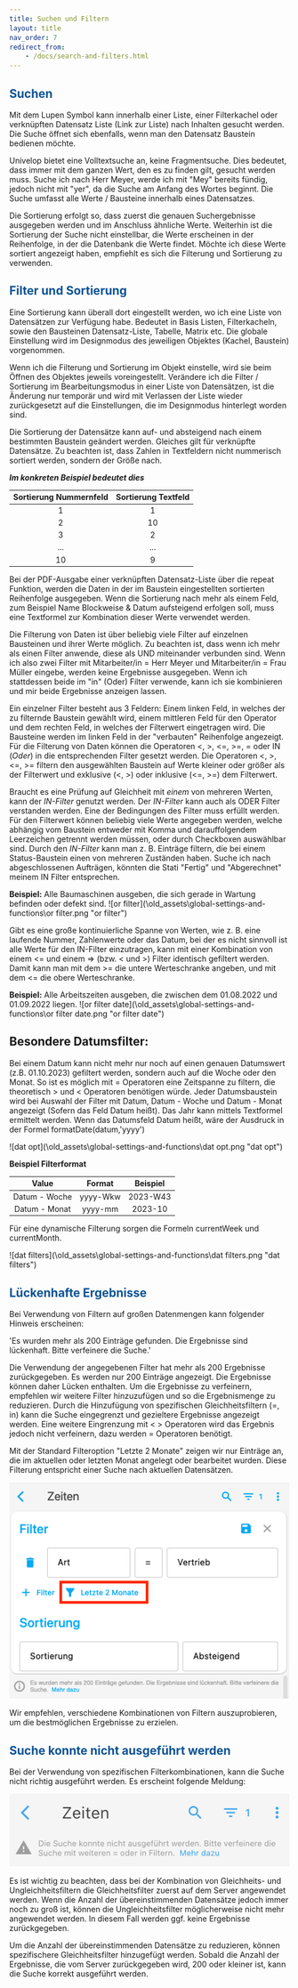 ```yaml
---
title: Suchen und Filtern
layout: title
nav_order: 7
redirect_from:
    - /docs/search-and-filters.html
---
```


## <span style="color:#0b5394">Suchen</span>

Mit dem Lupen Symbol kann innerhalb einer Liste, einer Filterkachel oder verknüpften Datensatz Liste
(Link zur Liste) nach Inhalten gesucht werden. Die Suche öffnet sich ebenfalls, wenn man den
Datensatz Baustein bedienen möchte.

Univelop bietet eine Volltextsuche an, keine Fragmentsuche. Dies bedeutet, dass immer mit dem ganzen
Wert, den es zu finden gilt, gesucht werden muss. Suche ich nach Herr Meyer, werde ich mit "Mey" bereits
fündig, jedoch nicht mit "yer", da die Suche am Anfang des Wortes beginnt.
Die Suche umfasst alle Werte / Bausteine innerhalb eines Datensatzes.

Die Sortierung erfolgt so, dass zuerst die genauen Suchergebnisse ausgegeben werden und im Anschluss
ähnliche Werte. Weiterhin ist die Sortierung der Suche nicht einstellbar, die Werte erscheinen in der
Reihenfolge, in der die Datenbank die Werte findet. Möchte ich diese Werte sortiert angezeigt haben,
empfiehlt es sich die Filterung und Sortierung zu verwenden.

## <span style="color:#0b5394">Filter und Sortierung</span>

Eine Sortierung kann überall dort eingestellt werden, wo ich eine Liste von Datensätzen zur Verfügung habe.
Bedeutet in Basis Listen, Filterkacheln, sowie den Bausteinen Datensatz-Liste, Tabelle, Matrix etc.
Die globale Einstellung wird im Designmodus des jeweiligen Objektes (Kachel, Baustein) vorgenommen.

Wenn ich die Filterung und Sortierung im Objekt einstelle, wird sie beim Öffnen des Objektes jeweils voreingestellt.
Verändere ich die Filter / Sortierung im Bearbeitungsmodus in einer Liste von Datensätzen, ist die Änderung nur
temporär und wird mit Verlassen der Liste wieder zurückgesetzt auf die Einstellungen, die im Designmodus hinterlegt
worden sind.

Die Sortierung der Datensätze kann auf- und absteigend nach einem bestimmten Baustein geändert werden.
Gleiches gilt für verknüpfte Datensätze. Zu beachten ist, dass Zahlen in Textfeldern nicht nummerisch sortiert werden, sondern
der Größe nach.

**_Im konkreten Beispiel bedeutet dies_**

| Sortierung Nummernfeld | Sortierung Textfeld |
| :--------------------: | :-----------------: |
|           1            |          1          |
|           2            |         10          |
|           3            |          2          |
|          ...           |         ...         |
|           10           |          9          |

Bei der PDF-Ausgabe einer verknüpften Datensatz-Liste über die repeat Funktion, werden die Daten in der im Baustein
eingestellten sortierten Reihenfolge ausgegeben. Wenn die Sortierung nach mehr als einem Feld,
zum Beispiel Name Blockweise & Datum aufsteigend erfolgen soll, muss eine Textformel zur Kombination dieser Werte
verwendet werden.

Die Filterung von Daten ist über beliebig viele Filter auf einzelnen Bausteinen und ihrer Werte möglich.
Zu beachten ist, dass wenn ich mehr als einen Filter anwende, diese als UND miteinander verbunden sind.
Wenn ich also zwei Filter mit Mitarbeiter/in = Herr Meyer und Mitarbeiter/in = Frau Müller eingebe, werden keine Ergebnisse ausgegeben.
Wenn ich stattdessen beide im "in" (Oder) Filter verwende, kann ich sie kombinieren und mir beide Ergebnisse anzeigen lassen.

Ein einzelner Filter besteht aus 3 Feldern:
Einem linken Feld, in welches der zu filternde Baustein gewählt wird, einem mittleren Feld für den Operator und dem rechten Feld, in welches der Filterwert eingetragen wird.
Die Bausteine werden im linken Feld in der "verbauten" Reihenfolge angezeigt.
Für die Filterung von Daten können die Operatoren <, >, <=, >=, = oder IN (_Oder_) in die
entsprechenden Filter gesetzt werden.
Die Operatoren <, >, <=, >= filtern den ausgewählten Baustein auf Werte kleiner oder größer als der Filterwert und
exklusive (<, >) oder inklusive (<=, >=) dem Filterwert.

Braucht es eine Prüfung auf Gleichheit mit _einem_ von mehreren Werten, kann der _IN-Filter_ genutzt werden.
Der _IN-Filter_ kann auch als ODER Filter verstanden werden. Eine der Bedingungen des Filter muss erfüllt werden.
Für den Filterwert können beliebig viele Werte angegeben werden, welche abhängig vom Baustein entweder mit Komma und darauffolgendem Leerzeichen getrennt werden müssen,
oder durch Checkboxen auswählbar sind.
Durch den _IN-Filter_ kann man z. B. Einträge filtern, die bei einem Status-Baustein einen von mehreren Zuständen haben.
Suche ich nach abgeschlossenen Aufträgen, könnten die Stati "Fertig" und "Abgerechnet" meinem IN Filter entsprechen.

**Beispiel:**
Alle Baumaschinen ausgeben, die sich gerade in Wartung befinden oder defekt sind.
![or filter](\old_assets\global-settings-and-functions\or filter.png "or filter")

Gibt es eine große kontinuierliche Spanne von Werten, wie z. B. eine laufende Nummer, Zahlenwerte oder das Datum, bei der es nicht sinnvoll ist alle Werte für den IN-Filter einzutragen, kann mit einer Kombination von einem <= und einem => (bzw. < und >) Filter identisch gefiltert werden.
Damit kann man mit dem >= die untere Werteschranke angeben, und mit dem <= die obere Werteschranke.

**Beispiel:**
Alle Arbeitszeiten ausgeben, die zwischen dem 01.08.2022 und 01.09.2022 liegen.
![or filter date](\old_assets\global-settings-and-functions\or filter date.png "or filter date")

## Besondere Datumsfilter:

Bei einem Datum kann nicht mehr nur noch auf einen genauen Datumswert (z.B. 01.10.2023) gefiltert werden, sondern auch auf die Woche oder den Monat.
So ist es möglich mit = Operatoren eine Zeitspanne zu filtern, die theoretisch > und < Operatoren benötigen würde.
Jeder Datumsbaustein wird bei Auswahl der Filter mit Datum, Datum - Woche und Datum - Monat angezeigt (Sofern das Feld Datum heißt).
Das Jahr kann mittels Textformel ermittelt werden. Wenn das Datumsfeld Datum heißt, wäre der Ausdruck in der Formel formatDate(datum,'yyyy')

![dat opt](\old_assets\global-settings-and-functions\dat opt.png "dat opt")

**Beispiel Filterformat**

|     Value     |  Format  | Beispiel |
| :-----------: | :------: | :------: |
| Datum - Woche | yyyy-Wkw | 2023-W43 |
| Datum - Monat | yyyy-mm  | 2023-10  |

Für eine dynamische Filterung sorgen die Formeln currentWeek und currentMonth.

![dat filters](\old_assets\global-settings-and-functions\dat filters.png "dat filters")

## <span style="color:#0b5394">Lückenhafte Ergebnisse</span>

Bei Verwendung von Filtern auf großen Datenmengen kann folgender Hinweis erscheinen:

'Es wurden mehr als 200 Einträge gefunden. Die Ergebnisse sind lückenhaft. Bitte verfeinere die Suche.'

Die Verwendung der angegebenen Filter hat mehr als 200 Ergebnisse zurückgegeben. Es werden nur 200 Einträge angezeigt. Die Ergebnisse können daher Lücken enthalten. Um die Ergebnisse zu verfeinern, empfehlen wir weitere Filter hinzuzufügen und so die Ergebnismenge zu reduzieren. Durch die Hinzufügung von spezifischen Gleichheitsfiltern (=, in) kann die Suche eingegrenzt und gezieltere Ergebnisse angezeigt werden. Eine weitere Eingrenzung mit < > Operatoren wird das Ergebnis jedoch nicht verfeinern, dazu werden = Operatoren benötigt.

Mit der Standard Filteroption "Letzte 2 Monate" zeigen wir nur Einträge an, die im aktuellen oder letzten Monat angelegt oder bearbeitet wurden.
Diese Filterung entspricht einer Suche nach aktuellen Datensätzen.

![Filter letzte zwei Monate](\old_assets\search-and-filters\last-two-month-filter.png)

Wir empfehlen, verschiedene Kombinationen von Filtern auszuprobieren, um die bestmöglichen Ergebnisse zu erzielen.

## <span style="color:#0b5394">Suche konnte nicht ausgeführt werden</span>

Bei der Verwendung von spezifischen Filterkombinationen, kann die Suche nicht richtig ausgeführt werden. Es erscheint folgende Meldung:

![Suche konnte nicht ausgeführt werden](\old_assets\search-and-filters\ugly-search.png)

Es ist wichtig zu beachten, dass bei der Kombination von Gleichheits- und Ungleichheitsfiltern die Gleichheitsfilter zuerst auf dem Server angewendet werden. Wenn die Anzahl der übereinstimmenden Datensätze jedoch immer noch zu groß ist, können die Ungleichheitsfilter möglicherweise nicht mehr angewendet werden. In diesem Fall werden ggf. keine Ergebnisse zurückgegeben.

Um die Anzahl der übereinstimmenden Datensätze zu reduzieren, können spezifischere Gleichheitsfilter hinzugefügt werden.
Sobald die Anzahl der Ergebnisse, die vom Server zurückgegeben wird, 200 oder kleiner ist, kann die Suche korrekt ausgeführt werden.